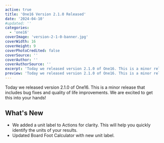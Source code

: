 ```yaml
---
active: true
title: 'One16 Version 2.1.0 Released'
date: '2024-04-10'
#updated: ''
categories:
  - 'one16'
coverImage: 'version-2-1-0-banner.jpg'
coverWidth: 16
coverHeight: 9
coverPhotoCredited: false
coverSource: ''
coverAuthor: ''
coverAuthorSource: ''
excerpt: 'Today we released version 2.1.0 of One16. This is a minor release that includes bug fixes and quality of life improvements. We are excited to get this into your hands!'
preview: 'Today we released version 2.1.0 of One16. This is a minor release that includes bug fixes and quality of life improvements. We are excited to get this into your hands!'
---
```


Today we released version 2.1.0 of One16. This is a minor release that includes bug fixes and quality of life improvements. We are excited to get this into your hands!

## What's New

- We added a unit label to Actions for clarity. This will help you quickly identify the units of your results.
- Updated Board Foot Calculator with new unit label.
